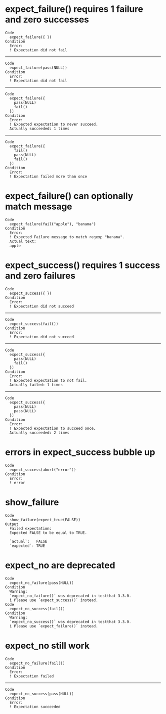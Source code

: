 # expect_failure() requires 1 failure and zero successes

    Code
      expect_failure({ })
    Condition
      Error:
      ! Expectation did not fail

---

    Code
      expect_failure(pass(NULL))
    Condition
      Error:
      ! Expectation did not fail

---

    Code
      expect_failure({
        pass(NULL)
        fail()
      })
    Condition
      Error:
      ! Expected expectation to never succeed.
      Actually succeeded: 1 times

---

    Code
      expect_failure({
        fail()
        pass(NULL)
        fail()
      })
    Condition
      Error:
      ! Expectation failed more than once

# expect_failure() can optionally match message

    Code
      expect_failure(fail("apple"), "banana")
    Condition
      Error:
      ! Expected Failure message to match regexp "banana".
      Actual text:
      apple

# expect_success() requires 1 success and zero failures

    Code
      expect_success({ })
    Condition
      Error:
      ! Expectation did not succeed

---

    Code
      expect_success(fail())
    Condition
      Error:
      ! Expectation did not succeed

---

    Code
      expect_success({
        pass(NULL)
        fail()
      })
    Condition
      Error:
      ! Expected expectation to not fail.
      Actually failed: 1 times

---

    Code
      expect_success({
        pass(NULL)
        pass(NULL)
      })
    Condition
      Error:
      ! Expected expectation to succeed once.
      Actually succeeded: 2 times

# errors in expect_success bubble up

    Code
      expect_success(abort("error"))
    Condition
      Error:
      ! error

# show_failure

    Code
      show_failure(expect_true(FALSE))
    Output
      Failed expectation:
      Expected FALSE to be equal to TRUE.
      
      `actual`:   FALSE
      `expected`: TRUE 

# expect_no are deprecated

    Code
      expect_no_failure(pass(NULL))
    Condition
      Warning:
      `expect_no_failure()` was deprecated in testthat 3.3.0.
      i Please use `expect_success()` instead.
    Code
      expect_no_success(fail())
    Condition
      Warning:
      `expect_no_success()` was deprecated in testthat 3.3.0.
      i Please use `expect_failure()` instead.

# expect_no still work

    Code
      expect_no_failure(fail())
    Condition
      Error:
      ! Expectation failed

---

    Code
      expect_no_success(pass(NULL))
    Condition
      Error:
      ! Expectation succeeded

